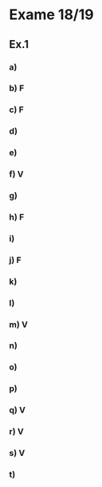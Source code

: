 # Exame 18/19
## Ex.1
### a) 
### b) F
### c) F
### d) 
### e) 
### f) V
### g) 
### h) F
### i) 
### j) F
### k) 
### l) 
### m) V
### n) 
### o)
### p) 
### q) V
### r) V
### s) V
### t)